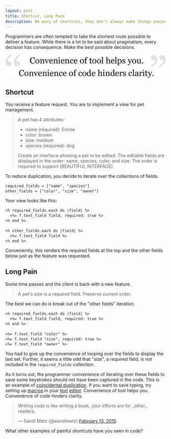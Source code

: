 ```yaml
---
layout: post
title: Shortcut, Long Pain
description: Be wary of shortcuts, they don't always make things easier.
---
```


Programmers are often tempted to take the shortest route possible to deliver a
feature. While there is a lot to be said about pragmatism, every decision has
consequence. Make the best possible decisions.

![Convenience of code hinders clarity](/img/blog/2015/02/convenience-hinders-clarity.jpg)

## Shortcut

You receive a feature request. You are to implement a view for pet management.

> A pet has 4 attributes:
>
> * name (required): Emme
> * color: brown
> * size: medium
> * species (required): dog
>
> Create an interface allowing a pet to be edited. The editable fields are
> displayed in the order: name, species, color, and size. The order is
> required to support [BEAUTIFUL INTERFACE].

To reduce duplication, you decide to iterate over the collections of fields.

~~~
required_fields = ["name", "species"]
other_fields = ["color", "size", "owner"]
~~~

Your view looks like this:

~~~
<% required_fields.each do |field| %>
  <%= f.text_field field, required: true %>
<% end %>

<% other_fields.each do |field| %>
  <%= f.text_field field %>
<% end %>
~~~

Conveniently, this renders the required fields at the top and the other fields
below just as the feature was requested.

## Long Pain

Some time passes and the client is back with a new feature.

> A pet's size is a required field. Preserve current order.

The best we can do is break out of the "other fields" iteration.

~~~
<% required_fields.each do |field| %>
  <%= f.text_field field, required: true %>
<% end %>

<%= f.text_field "color" %>
<%= f.text_field "size", required: true %>
<%= f.text_field "owner" %>
~~~

You had to give up the convenience of looping over the fields to display the
last set. Further, it seems a little odd that "size", a required field, is not
included in the `required_fields` collection.

As it turns out, the programmer convenience of iterating over these fields to
save some keystrokes should not have been captured in the code. This is an
example of [coincidental duplication](coincidental-duplication). If you want
to save typing, try setting up [macros](emmet) in your [text](vim-macros)
[editor](sublime-macros). Convenience of tool helps you. Convenience of code
hinders clarity.

<blockquote class="twitter-tweet" lang="en"><p>Writing code is like writing a book, your efforts are for _other_ readers.</p>&mdash; Sandi Metz (@sandimetz) <a href="https://twitter.com/sandimetz/status/566273151315623938">February 13, 2015</a></blockquote>
<script async src="//platform.twitter.com/widgets.js" charset="utf-8"></script>

What other examples of painful shortcuts have you seen in code?

[coincidental-duplication]: http://www.rubytapas.com/episodes/89-Coincidental-Duplication
[emmet]: http://mattn.github.io/emmet-vim
[vim-macros]: http://vim.wikia.com/wiki/Macros
[sublime-macros]: http://sublimetext.info/docs/en/extensibility/macros.html
